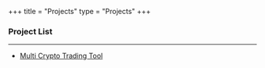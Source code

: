 +++
title = "Projects"
type = "Projects"
+++

### Project List
---
- [Multi Crypto Trading Tool](/projects/multi-crypto-trading-tool)
